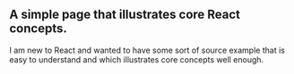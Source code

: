 ## A simple page that illustrates core React concepts.

I am new to React and wanted to have some sort of source example that is easy to understand and which illustrates core concepts well enough.